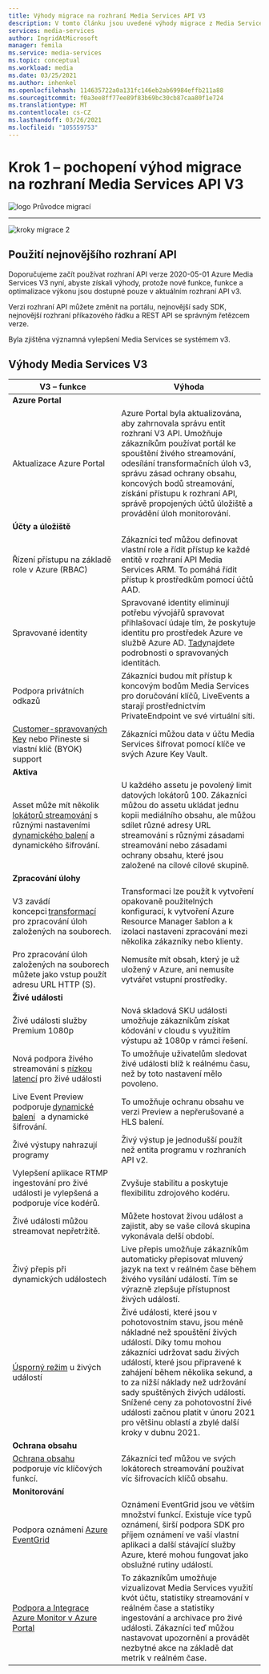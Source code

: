 ```yaml
---
title: Výhody migrace na rozhraní Media Services API V3
description: V tomto článku jsou uvedené výhody migrace z Media Services V2 na v3.
services: media-services
author: IngridAtMicrosoft
manager: femila
ms.service: media-services
ms.topic: conceptual
ms.workload: media
ms.date: 03/25/2021
ms.author: inhenkel
ms.openlocfilehash: 114635722a0a131fc146eb2ab69984effb211a88
ms.sourcegitcommit: f0a3ee8ff77ee89f83b69bc30cb87caa80f1e724
ms.translationtype: MT
ms.contentlocale: cs-CZ
ms.lasthandoff: 03/26/2021
ms.locfileid: "105559753"
---
```

# <a name="step-1---understand-the-benefits-of-migrating-to-media-services-api-v3"></a>Krok 1 – pochopení výhod migrace na rozhraní Media Services API V3

![logo Průvodce migrací](./media/migration-guide/azure-media-services-logo-migration-guide.svg)

<hr color="#5ea0ef" size="10">

![kroky migrace 2](./media/migration-guide/steps-1.svg)

## <a name="use-the-latest-api"></a>Použití nejnovějšího rozhraní API

Doporučujeme začít používat rozhraní API verze 2020-05-01 Azure Media Services V3 nyní, abyste získali výhody, protože nové funkce, funkce a optimalizace výkonu jsou dostupné pouze v aktuálním rozhraní API v3.

Verzi rozhraní API můžete změnit na portálu, nejnovější sady SDK, nejnovější rozhraní příkazového řádku a REST API se správným řetězcem verze.

Byla zjištěna významná vylepšení Media Services se systémem v3.  

## <a name="benefits-of-media-services-v3"></a>Výhody Media Services V3

| **V3 – funkce** | **Výhoda** |
| --- | --- |
| **Azure Portal** | |
| Aktualizace Azure Portal | Azure Portal byla aktualizována, aby zahrnovala správu entit rozhraní V3 API. Umožňuje zákazníkům používat portál ke spouštění živého streamování, odesílání transformačních úloh v3, správu zásad ochrany obsahu, koncových bodů streamování, získání přístupu k rozhraní API, správě propojených účtů úložiště a provádění úloh monitorování. |
| **Účty a úložiště** | |
| Řízení přístupu na základě role v Azure (RBAC) | Zákazníci teď můžou definovat vlastní role a řídit přístup ke každé entitě v rozhraní API Media Services ARM. To pomáhá řídit přístup k prostředkům pomocí účtů AAD. |
| Spravované identity | Spravované identity eliminují potřebu vývojářů spravovat přihlašovací údaje tím, že poskytuje identitu pro prostředek Azure ve službě Azure AD. [Tady](../../active-directory/managed-identities-azure-resources/overview.md)najdete podrobnosti o spravovaných identitách. |
| Podpora privátních odkazů | Zákazníci budou mít přístup k koncovým bodům Media Services pro doručování klíčů, LiveEvents a starají prostřednictvím PrivateEndpoint ve své virtuální síti. |
| [Customer-spravovaných Key](concept-use-customer-managed-keys-byok.md) nebo Přineste si vlastní klíč (BYOK) support | Zákazníci můžou data v účtu Media Services šifrovat pomocí klíče ve svých Azure Key Vault. |
| **Aktiva** | |
| Asset může mít několik [lokátorů streamování](streaming-locators-concept.md) s různými nastaveními [dynamického balení](dynamic-packaging-overview.md) a dynamického šifrování. | U každého assetu je povolený limit datových lokátorů 100. Zákazníci můžou do assetu ukládat jednu kopii mediálního obsahu, ale můžou sdílet různé adresy URL streamování s různými zásadami streamování nebo zásadami ochrany obsahu, které jsou založené na cílové cílové skupině.
| **Zpracování úlohy** ||
| V3 zavádí koncepci [transformací](transforms-jobs-concept.md)   pro zpracování úloh založených na souborech. | Transformaci lze použít k vytvoření opakovaně použitelných konfigurací, k vytvoření Azure Resource Manager šablon a k izolaci nastavení zpracování mezi několika zákazníky nebo klienty. |
| Pro zpracování úloh založených na souborech můžete jako vstup použít adresu URL HTTP (S). | Nemusíte mít obsah, který je už uložený v Azure, ani nemusíte vytvářet vstupní prostředky. |
| **Živé události** ||
| Živé události služby Premium 1080p | Nová skladová SKU události umožňuje zákazníkům získat kódování v cloudu s využitím výstupu až 1080p v rámci řešení. |
| Nová podpora živého streamování s [nízkou latencí](live-event-latency.md) pro živé události | To umožňuje uživatelům sledovat živé události blíž k reálnému času, než by toto nastavení mělo povoleno. |
| Live Event Preview podporuje [dynamické balení](dynamic-packaging-overview.md)   a dynamické šifrování. | To umožňuje ochranu obsahu ve verzi Preview a nepřerušované a HLS balení. |
| Živé výstupy nahrazují programy | Živý výstup je jednodušší použít než entita programu v rozhraních API v2. |
| Vylepšení aplikace RTMP ingestování pro živé události je vylepšená a podporuje více kodérů. | Zvyšuje stabilitu a poskytuje flexibilitu zdrojového kodéru. |
| Živé události můžou streamovat nepřetržitě. | Můžete hostovat živou událost a zajistit, aby se vaše cílová skupina vykonávala delší období. |
| Živý přepis při dynamických událostech | Live přepis umožňuje zákazníkům automaticky přepisovat mluvený jazyk na text v reálném čase během živého vysílání událostí. Tím se výrazně zlepšuje přístupnost živých událostí. |
| [Úsporný režim](live-events-outputs-concept.md#standby-mode) u živých událostí | Živé události, které jsou v pohotovostním stavu, jsou méně nákladné než spouštění živých událostí. Díky tomu mohou zákazníci udržovat sadu živých událostí, které jsou připravené k zahájení během několika sekund, a to za nižší náklady než udržování sady spuštěných živých událostí. Snížené ceny za pohotovostní živé události začnou platit v únoru 2021 pro většinu oblastí a zbylé další kroky v dubnu 2021.
|**Ochrana obsahu** ||
| [Ochrana obsahu](content-key-policy-concept.md)   podporuje víc klíčových funkcí. | Zákazníci teď můžou ve svých lokátorech streamování používat víc šifrovacích klíčů obsahu. |
| **Monitorování** | |
| Podpora oznámení [Azure EventGrid](monitoring/reacting-to-media-services-events.md) | Oznámení EventGrid jsou ve větším množství funkcí. Existuje více typů oznámení, širší podpora SDK pro příjem oznámení ve vaší vlastní aplikaci a další stávající služby Azure, které mohou fungovat jako obslužné rutiny událostí. |
| [Podpora a Integrace Azure Monitor v Azure Portal](monitoring/monitor-events-portal-how-to.md) | To zákazníkům umožňuje vizualizovat Media Services využití kvót účtu, statistiky streamování v reálném čase a statistiky ingestování a archivace pro živé události. Zákazníci teď můžou nastavovat upozornění a provádět nezbytné akce na základě dat metrik v reálném čase. |
